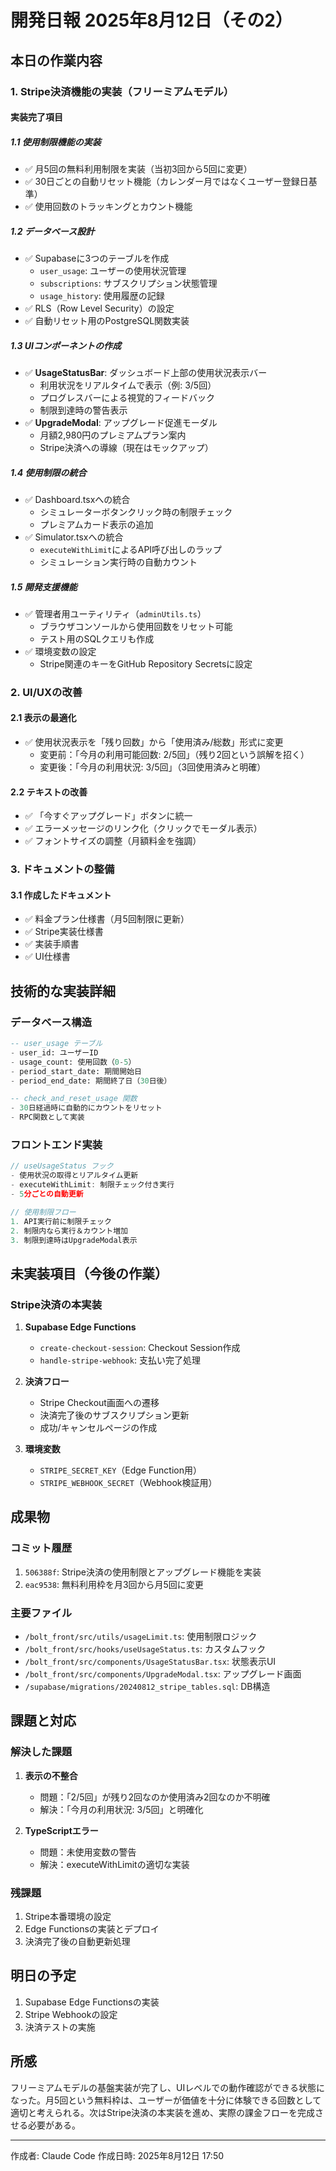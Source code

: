 # 開発日報 2025年8月12日（その2）

## 本日の作業内容

### 1. Stripe決済機能の実装（フリーミアムモデル）

#### 実装完了項目

##### 1.1 使用制限機能の実装
- ✅ 月5回の無料利用制限を実装（当初3回から5回に変更）
- ✅ 30日ごとの自動リセット機能（カレンダー月ではなくユーザー登録日基準）
- ✅ 使用回数のトラッキングとカウント機能

##### 1.2 データベース設計
- ✅ Supabaseに3つのテーブルを作成
  - `user_usage`: ユーザーの使用状況管理
  - `subscriptions`: サブスクリプション状態管理
  - `usage_history`: 使用履歴の記録
- ✅ RLS（Row Level Security）の設定
- ✅ 自動リセット用のPostgreSQL関数実装

##### 1.3 UIコンポーネントの作成
- ✅ **UsageStatusBar**: ダッシュボード上部の使用状況表示バー
  - 利用状況をリアルタイムで表示（例: 3/5回）
  - プログレスバーによる視覚的フィードバック
  - 制限到達時の警告表示
- ✅ **UpgradeModal**: アップグレード促進モーダル
  - 月額2,980円のプレミアムプラン案内
  - Stripe決済への導線（現在はモックアップ）

##### 1.4 使用制限の統合
- ✅ Dashboard.tsxへの統合
  - シミュレーターボタンクリック時の制限チェック
  - プレミアムカード表示の追加
- ✅ Simulator.tsxへの統合
  - `executeWithLimit`によるAPI呼び出しのラップ
  - シミュレーション実行時の自動カウント

##### 1.5 開発支援機能
- ✅ 管理者用ユーティリティ（`adminUtils.ts`）
  - ブラウザコンソールから使用回数をリセット可能
  - テスト用のSQLクエリも作成
- ✅ 環境変数の設定
  - Stripe関連のキーをGitHub Repository Secretsに設定

### 2. UI/UXの改善

#### 2.1 表示の最適化
- ✅ 使用状況表示を「残り回数」から「使用済み/総数」形式に変更
  - 変更前：「今月の利用可能回数: 2/5回」（残り2回という誤解を招く）
  - 変更後：「今月の利用状況: 3/5回」（3回使用済みと明確）

#### 2.2 テキストの改善
- ✅ 「今すぐアップグレード」ボタンに統一
- ✅ エラーメッセージのリンク化（クリックでモーダル表示）
- ✅ フォントサイズの調整（月額料金を強調）

### 3. ドキュメントの整備

#### 3.1 作成したドキュメント
- ✅ 料金プラン仕様書（月5回制限に更新）
- ✅ Stripe実装仕様書
- ✅ 実装手順書
- ✅ UI仕様書

## 技術的な実装詳細

### データベース構造
```sql
-- user_usage テーブル
- user_id: ユーザーID
- usage_count: 使用回数（0-5）
- period_start_date: 期間開始日
- period_end_date: 期間終了日（30日後）

-- check_and_reset_usage 関数
- 30日経過時に自動的にカウントをリセット
- RPC関数として実装
```

### フロントエンド実装
```typescript
// useUsageStatus フック
- 使用状況の取得とリアルタイム更新
- executeWithLimit: 制限チェック付き実行
- 5分ごとの自動更新

// 使用制限フロー
1. API実行前に制限チェック
2. 制限内なら実行＆カウント増加
3. 制限到達時はUpgradeModal表示
```

## 未実装項目（今後の作業）

### Stripe決済の本実装
1. **Supabase Edge Functions**
   - `create-checkout-session`: Checkout Session作成
   - `handle-stripe-webhook`: 支払い完了処理

2. **決済フロー**
   - Stripe Checkout画面への遷移
   - 決済完了後のサブスクリプション更新
   - 成功/キャンセルページの作成

3. **環境変数**
   - `STRIPE_SECRET_KEY`（Edge Function用）
   - `STRIPE_WEBHOOK_SECRET`（Webhook検証用）

## 成果物

### コミット履歴
1. `506388f`: Stripe決済の使用制限とアップグレード機能を実装
2. `eac9538`: 無料利用枠を月3回から月5回に変更

### 主要ファイル
- `/bolt_front/src/utils/usageLimit.ts`: 使用制限ロジック
- `/bolt_front/src/hooks/useUsageStatus.ts`: カスタムフック
- `/bolt_front/src/components/UsageStatusBar.tsx`: 状態表示UI
- `/bolt_front/src/components/UpgradeModal.tsx`: アップグレード画面
- `/supabase/migrations/20240812_stripe_tables.sql`: DB構造

## 課題と対応

### 解決した課題
1. **表示の不整合**
   - 問題：「2/5回」が残り2回なのか使用済み2回なのか不明確
   - 解決：「今月の利用状況: 3/5回」と明確化

2. **TypeScriptエラー**
   - 問題：未使用変数の警告
   - 解決：executeWithLimitの適切な実装

### 残課題
1. Stripe本番環境の設定
2. Edge Functionsの実装とデプロイ
3. 決済完了後の自動更新処理

## 明日の予定
1. Supabase Edge Functionsの実装
2. Stripe Webhookの設定
3. 決済テストの実施

## 所感
フリーミアムモデルの基盤実装が完了し、UIレベルでの動作確認ができる状態になった。月5回という無料枠は、ユーザーが価値を十分に体験できる回数として適切と考えられる。次はStripe決済の本実装を進め、実際の課金フローを完成させる必要がある。

---
作成者: Claude Code
作成日時: 2025年8月12日 17:50